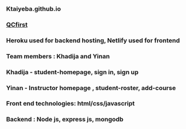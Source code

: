 ### Ktaiyeba.github.io
### <a href="https://pensive-leavitt-0b81c5.netlify.app">QCfirst</a>
### Heroku used for backend hosting, Netlify used for frontend
### Team members : Khadija and Yinan 
### Khadija - student-homepage, sign in, sign up
### Yinan - Instructor homepage , student-roster, add-course 
### Front end technologies: html/css/javascript
### Backend : Node js, express js, mongodb
